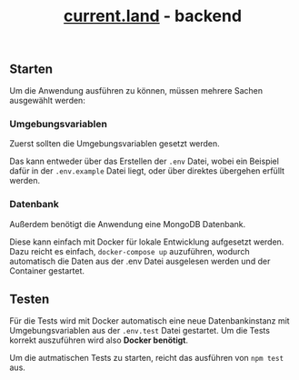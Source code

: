 <h1 align="center"><br><a href="https://current.land">current.land</a> - backend<br><br></h1>

## Starten
Um die Anwendung ausführen zu können, müssen mehrere Sachen ausgewählt werden:

### Umgebungsvariablen
Zuerst sollten die Umgebungsvariablen gesetzt werden.

Das kann entweder über das Erstellen der `.env` Datei, wobei ein Beispiel dafür in der `.env.example` Datei liegt, oder über direktes übergehen erfüllt werden. 

### Datenbank
Außerdem benötigt die Anwendung eine MongoDB Datenbank.

Diese kann einfach mit Docker für lokale Entwicklung aufgesetzt werden. Dazu reicht es einfach, `docker-compose up` auzuführen, wodurch automatisch die Daten aus der .env Datei ausgelesen werden und der Container gestartet.  

## Testen
Für die Tests wird mit Docker automatisch eine neue Datenbankinstanz mit Umgebungsvariablen aus der `.env.test` Datei gestartet. Um die Tests korrekt auszuführen wird also **Docker benötigt**.

Um die autmatischen Tests zu starten, reicht das ausführen von `npm test` aus.